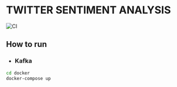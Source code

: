 # TWITTER SENTIMENT ANALYSIS

![CI]()

## How to run
- ### Kafka
```bash
cd docker
docker-compose up
```